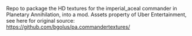 Repo to package the HD textures for the imperial_aceal commander in Planetary Annihilation, into a mod. Assets property of Uber Entertainment, see here for original source: https://github.com/bgolus/pa.commandertextures/